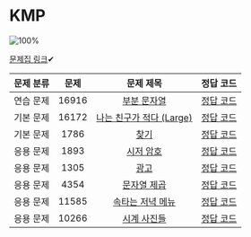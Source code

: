 # KMP

![100%](https://progress-bar.dev/8/?scale=8&title=progress&width=500&color=babaca&suffix=/8)

[문제집 링크](https://www.acmicpc.net/workbook/view/12205)✔

| 문제 분류 | 문제 | 문제 제목 | 정답 코드 |
| :--: | :--: | :--: | :--: |
| 연습 문제 | 16916 | [부분 문자열](https://www.acmicpc.net/problem/16916) | [정답 코드](../0x1E/solutions/16916.cpp) |
| 기본 문제 | 16172 | [나는 친구가 적다 (Large)](https://www.acmicpc.net/problem/16172) | [정답 코드](../0x1E/solutions/16172.cpp) |
| 기본 문제 | 1786 | [찾기](https://www.acmicpc.net/problem/1786) | [정답 코드](../0x1E/solutions/1786.cpp) |
| 응용 문제 | 1893 | [시저 암호](https://www.acmicpc.net/problem/1893) | [정답 코드](../0x1E/solutions/1893.cpp) |
| 응용 문제 | 1305 | [광고](https://www.acmicpc.net/problem/1305) | [정답 코드](../0x1E/solutions/1305.cpp) |
| 응용 문제 | 4354 | [문자열 제곱](https://www.acmicpc.net/problem/4354) | [정답 코드](../0x1E/solutions/4354.cpp) |
| 응용 문제 | 11585 | [속타는 저녁 메뉴](https://www.acmicpc.net/problem/11585) | [정답 코드](../0x1E/solutions/11585.cpp) |
| 응용 문제 | 10266 | [시계 사진들](https://www.acmicpc.net/problem/10266) | [정답 코드](../0x1E/solutions/10266.cpp) |
